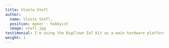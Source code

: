 ```yaml
---
title: Vlasta Stefl
author:
  name: Vlasta Stefl,
  position: maker - hobbyist
  image: stefl.jpg
testimonial: I'm using the BigClown IoT Kit as a main hardware platform for my smart house. Integration with Apple's Home Kit was piece of cake, so now I'm controlling everything through my iPad and iPhone.
weight: 1
---
```

